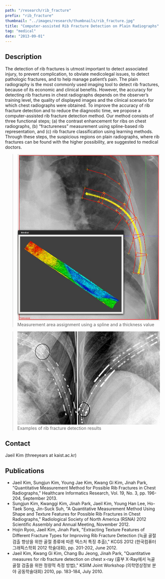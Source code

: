 ```yaml
---
path: "/research/rib_fracture"
prefix: "rib_fracture"
thumbnail: "../images/research/thumbnails/rib_fracture.jpg"
title: "Computer-assisted Rib Fracture Detection on Plain Radiographs"
tag: "medical"
date: "2013-09-01"
---
```


## Description

The detection of rib fractures is utmost important to detect associated injury, to prevent complication, to obviate medicolegal issues, to detect pathologic fractures, and to help manage patient’s pain. The plain radiography is the most commonly used imaging tool to detect rib fractures, because of its economic and clinical benefits. However, the accuracy for detecting rib fractures in chest radiographs depends on the observer’s training level, the quality of displayed images and the clinical scenario for which chest radiographs were obtained. To improve the accuracy of rib fracture detection and to reduce the diagnostic time, we propose a computer-assisted rib fracture detection method. Our method consists of three functional steps; (a) the contrast enhancement for ribs on chest radiographs, (b) “fractureness” measurement using spline-based rib representation, and (c) rib fracture classification using learning methods. Through these steps, the suspicious regions on plain radiographs, where rib fractures can be found with the higher possibility, are suggested to medical doctors.

> ![Measurement area assignment using a spline and a thickness value](../images/research/rib_fracture/img1.jpg)
> Measurement area assignment using a spline and a thickness value

> ![Examples of rib fracture detection results](../images/research/rib_fracture/img2.jpg)
> Examples of rib fracture detection results

## Contact

Jaeil Kim (threeyears at kaist.ac.kr)

## Publications

- Jaeil Kim, Sungjun Kim, Young Jae Kim, Kwang Gi Kim, Jinah Park, "Quantitative Measurement Method for Possible Rib Fractures in Chest Radiographs," Healthcare Informatics Research, Vol. 19, No. 3, pp. 196-204, September 2013.
- Sungjun Kim, Kwanggi Kim, Jinah Park, Jaeil Kim, Young Han Lee, Ho-Taek Song, Jin-Suck Suh, "A Quantitative Measurement Method Using Shape and Texture Features for Possible Rib Fractures in Chest Radiographs," Radiological Society of North America (RSNA) 2012 Scientific Assembly and Annual Meeting, November 2012.
- Hojin Ryoo, Jaeil Kim, Jinah Park, "Extracting Texture Features of Different Fracture Types for Improving Rib Fracture Detection (늑골 골절 검출 향상을 위한 골절 종류에 따른 텍스처 특징 추출)," KCGS 2012 (한국컴퓨터그래픽스학회 2012 학술대회), pp. 201-202, June 2012.
- Jaeil Kim, Kwang Gi Kim, Chang Bu Jeong, Jinah Park, "Quantitative measures for rib fracture detection on chest x-ray (흉부 X-Ray에서 늑골 골절 검출을 위한 정량적 측정 방법)," KSIIM Joint Workshop (의학영상정보 분야 공동학술대회) 2010, pp. 183-184, July 2010.